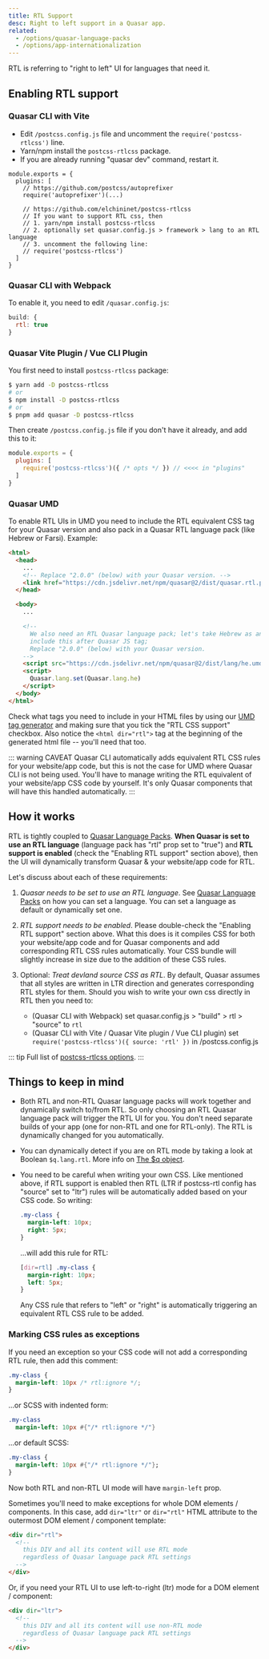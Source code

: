 ```yaml
---
title: RTL Support
desc: Right to left support in a Quasar app.
related:
  - /options/quasar-language-packs
  - /options/app-internationalization
---
```


RTL is referring to "right to left" UI for languages that need it.

## Enabling RTL support

### Quasar CLI with Vite
* Edit `/postcss.config.js` file and uncomment the `require('postcss-rtlcss')` line.
* Yarn/npm install the `postcss-rtlcss` package.
* If you are already running "quasar dev" command, restart it.

```
module.exports = {
  plugins: [
    // https://github.com/postcss/autoprefixer
    require('autoprefixer')(...)

    // https://github.com/elchininet/postcss-rtlcss
    // If you want to support RTL css, then
    // 1. yarn/npm install postcss-rtlcss
    // 2. optionally set quasar.config.js > framework > lang to an RTL language
    // 3. uncomment the following line:
    // require('postcss-rtlcss')
  ]
}
```

### Quasar CLI with Webpack
To enable it, you need to edit `/quasar.config.js`:

```js
build: {
  rtl: true
}
```

### Quasar Vite Plugin / Vue CLI Plugin

You first need to install `postcss-rtlcss` package:

``` bash
$ yarn add -D postcss-rtlcss
# or
$ npm install -D postcss-rtlcss
# or
$ pnpm add quasar -D postcss-rtlcss
```

Then create `/postcss.config.js` file if you don't have it already, and add this to it:

``` js
module.exports = {
  plugins: [
    require('postcss-rtlcss')({ /* opts */ }) // <<<< in "plugins"
  ]
}
```

### Quasar UMD
To enable RTL UIs in UMD you need to include the RTL equivalent CSS tag for your Quasar version and also pack in a Quasar RTL language pack (like Hebrew or Farsi). Example:

```html
<html>
  <head>
    ...
    <!-- Replace "2.0.0" (below) with your Quasar version. -->
    <link href="https://cdn.jsdelivr.net/npm/quasar@2/dist/quasar.rtl.prod.css" rel="stylesheet" type="text/css">
  </head>

  <body>
    ...

    <!--
      We also need an RTL Quasar language pack; let's take Hebrew as an example;
      include this after Quasar JS tag;
      Replace "2.0.0" (below) with your Quasar version.
    -->
    <script src="https://cdn.jsdelivr.net/npm/quasar@2/dist/lang/he.umd.prod.js"></script>
    <script>
      Quasar.lang.set(Quasar.lang.he)
    </script>
  </body>
</html>
```

Check what tags you need to include in your HTML files by using our [UMD tag generator](/start/umd) and making sure that you tick the "RTL CSS support" checkbox.
Also notice the `<html dir="rtl">` tag at the beginning of the generated html file -- you'll need that too.

::: warning CAVEAT
Quasar CLI automatically adds equivalent RTL CSS rules for your website/app code, but this is not the case for UMD where Quasar CLI is not being used. You'll have to manage writing the RTL equivalent of your website/app CSS code by yourself. It's only Quasar components that will have this handled automatically.
:::

## How it works
RTL is tightly coupled to [Quasar Language Packs](/options/quasar-language-packs). **When Quasar is set to use an RTL language** (language pack has "rtl" prop set to "true") and **RTL support is enabled** (check the "Enabling RTL support" section above), then the UI will dynamically transform Quasar & your website/app code for RTL.

Let's discuss about each of these requirements:

1. *Quasar needs to be set to use an RTL language*.
  See [Quasar Language Packs](/options/quasar-language-packs) on how you can set a language. You can set a language as default or dynamically set one.

2. *RTL support needs to be enabled*.
  Please double-check the "Enabling RTL support" section above. What this does is it compiles CSS for both your website/app code and for Quasar components and add corresponding RTL CSS rules automatically. Your CSS bundle will slightly increase in size due to the addition of these CSS rules.

3. Optional: *Treat devland source CSS as RTL*.
  By default, Quasar assumes that all styles are written in LTR direction and generates corresponding RTL styles for them. Should you wish to write your own css directly in RTL then you need to:
    * (Quasar CLI with Webpack) set quasar.config.js > "build" > rtl > "source" to `rtl`
    * (Quasar CLI with Vite / Quasar Vite plugin / Vue CLI plugin) set `require('postcss-rtlcss')({ source: 'rtl' })` in /postcss.config.js

::: tip
Full list of [postcss-rtlcss options](https://github.com/elchininet/postcss-rtlcss#options).
:::

## Things to keep in mind

* Both RTL and non-RTL Quasar language packs will work together and dynamically switch to/from RTL. So only choosing an RTL Quasar language pack will trigger the RTL UI for you. You don't need separate builds of your app (one for non-RTL and one for RTL-only). The RTL is dynamically changed for you automatically.
* You can dynamically detect if you are on RTL mode by taking a look at Boolean `$q.lang.rtl`. More info on [The $q object](/options/the-q-object).
* You need to be careful when writing your own CSS. Like mentioned above, if RTL support is enabled then RTL (LTR if postcss-rtl config has "source" set to "ltr") rules will be automatically added based on your CSS code. So writing:

  ```css
  .my-class {
    margin-left: 10px;
    right: 5px;
  }
  ```

  ...will add this rule for RTL:

  ```css
  [dir=rtl] .my-class {
    margin-right: 10px;
    left: 5px;
  }
  ```

  Any CSS rule that refers to "left" or "right" is automatically triggering an equivalent RTL CSS rule to be added.

### Marking CSS rules as exceptions
If you need an exception so your CSS code will not add a corresponding RTL rule, then add this comment:

```css
.my-class {
  margin-left: 10px /* rtl:ignore */;
}
```

...or SCSS with indented form:

```sass
.my-class
  margin-left: 10px #{"/* rtl:ignore */"}
```

...or default SCSS:

```sass
.my-class {
  margin-left: 10px #{"/* rtl:ignore */"};
}
```

Now both RTL and non-RTL UI mode will have `margin-left` prop.

Sometimes you'll need to make exceptions for whole DOM elements / components. In this case, add `dir="ltr"` or `dir="rtl"` HTML attribute to the outermost DOM element / component template:

```html
<div dir="rtl">
  <!--
    this DIV and all its content will use RTL mode
    regardless of Quasar language pack RTL settings
  -->
</div>
```

Or, if you need your RTL UI to use left-to-right (ltr) mode for a DOM element / component:
```html
<div dir="ltr">
  <!--
    this DIV and all its content will use non-RTL mode
    regardless of Quasar language pack RTL settings
  -->
</div>
```
